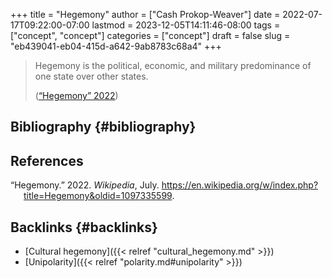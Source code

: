 +++
title = "Hegemony"
author = ["Cash Prokop-Weaver"]
date = 2022-07-17T09:22:00-07:00
lastmod = 2023-12-05T14:11:46-08:00
tags = ["concept", "concept"]
categories = ["concept"]
draft = false
slug = "eb439041-eb04-415d-a642-9ab8783c68a4"
+++

> Hegemony is the political, economic, and military predominance of one state over other states.
>
> (<a href="#citeproc_bib_item_1">“Hegemony” 2022</a>)


## Bibliography {#bibliography}

## References

<style>.csl-entry{text-indent: -1.5em; margin-left: 1.5em;}</style><div class="csl-bib-body">
  <div class="csl-entry"><a id="citeproc_bib_item_1"></a>“Hegemony.” 2022. <i>Wikipedia</i>, July. <a href="https://en.wikipedia.org/w/index.php?title=Hegemony&oldid=1097335599">https://en.wikipedia.org/w/index.php?title=Hegemony&#38;oldid=1097335599</a>.</div>
</div>


## Backlinks {#backlinks}

-   [Cultural hegemony]({{< relref "cultural_hegemony.md" >}})
-   [Unipolarity]({{< relref "polarity.md#unipolarity" >}})
